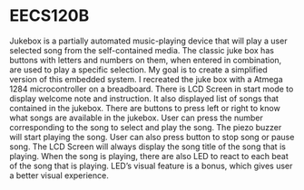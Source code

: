 # EECS120B
Jukebox is a partially automated music-playing device that will play a user selected song from the self-contained media. The classic juke box has buttons with letters and numbers on them, when entered in combination, are used to play a specific selection. My goal is to create a simplified version of this embedded system. I recreated the juke box with a Atmega 1284 microcontroller on a breadboard. There is LCD Screen in start mode to display welcome note and instruction. It also displayed list of songs that contained in the jukebox. There are buttons to press left or right to know what songs are available in the jukebox. User can press the number corresponding to the song to select and play the song. The piezo buzzer will start playing the song. User can also press button to stop song or pause song. The LCD Screen will always display the song title of the song that is playing. When the song is playing, there are also LED to react to each beat of the song that is playing. LED’s visual feature is a bonus, which gives user a better visual experience.
